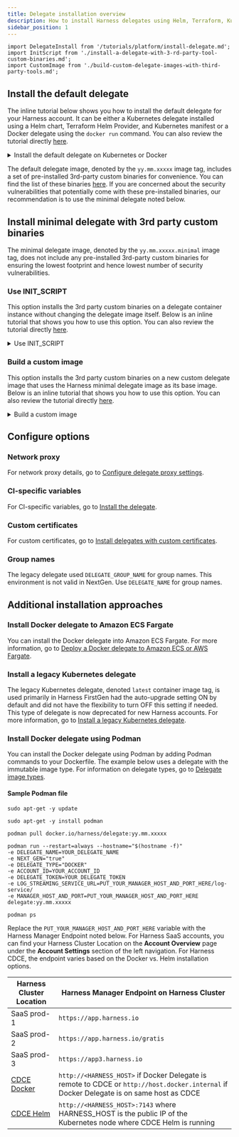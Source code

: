```yaml
---
title: Delegate installation overview
description: How to install Harness delegates using Helm, Terraform, Kubernetes, or Docker
sidebar_position: 1
---
```

```mdx-code-block
import DelegateInstall from '/tutorials/platform/install-delegate.md';
import InitScript from './install-a-delegate-with-3-rd-party-tool-custom-binaries.md';
import CustomImage from './build-custom-delegate-images-with-third-party-tools.md';
```

## Install the default delegate

The inline tutorial below shows you how to install the default delegate for your Harness account. It can be either a Kubernetes delegate installed using a Helm chart, Terraform Helm Provider, and Kubernetes manifest or a Docker delegate using the `docker run` command. You can also review the tutorial directly [here](/tutorials/platform/install-delegate).

<details>
<summary>Install the default delegate on Kubernetes or Docker</summary>
<DelegateInstall />
</details>


The default delegate image, denoted by the `yy.mm.xxxxx` image tag, includes a set of pre-installed 3rd-party custom binaries for convenience. You can find the list of these binaries [here](/docs/platform/Delegates/delegate-concepts/delegate-image-types#third-party-tools-included-in-the-delegate-image-type). If you are concerned about the security vulnerabilities that potentially come with these pre-installed binaries, our recommendation is to use the minimal delegate noted below.

## Install minimal delegate with 3rd party custom binaries

The minimal delegate image, denoted by the `yy.mm.xxxxx.minimal` image tag, does not include any pre-installed 3rd-party custom binaries for ensuring the lowest footprint and hence lowest number of security vulnerabilities.

### Use INIT_SCRIPT

This option installs the 3rd party custom binaries on a delegate container instance without changing the delegate image itself. Below is an inline tutorial that shows you how to use this option. You can also review the tutorial directly [here](/docs/platform/2_Delegates/install-delegates/install-a-delegate-with-3-rd-party-tool-custom-binaries.md).

<details>
<summary>Use INIT_SCRIPT</summary>
<InitScript />
</details>

### Build a custom image

This option installs the 3rd party custom binaries on a new custom delegate image that uses the Harness minimal delegate image as its base image. Below is an inline tutorial that shows you how to use this option. You can also review the tutorial directly [here](/docs/platform/2_Delegates/install-delegates/build-custom-delegate-images-with-third-party-tools.md).

<details>
<summary>Build a custom image</summary>
<CustomImage />
</details>

## Configure options

### Network proxy

For network proxy details, go to [Configure delegate proxy settings](/docs/platform/2_Delegates/manage-delegates/configure-delegate-proxy-settings.md).

### CI-specific variables

For CI-specific variables, go to [Install the delegate](/docs/continuous-integration/use-ci/set-up-build-infrastructure/define-a-docker-build-infrastructure#install-the-delegate).

### Custom certificates

For custom certificates, go to [Install delegates with custom certificates](/docs/platform/2_Delegates/secure-delegates/install-delegates-with-custom-certs.md).

### Group names

The legacy delegate used `DELEGATE_GROUP_NAME` for group names. This environment is not valid in NextGen. Use `DELEGATE_NAME` for group names. 

## Additional installation approaches

### Install Docker delegate to Amazon ECS Fargate

You can install the Docker delegate into Amazon ECS Fargate. For more information, go to [Deploy a Docker delegate to Amazon ECS or AWS Fargate](/docs/platform/2_Delegates/install-delegates/docker-delegate-to-ecs-fargate.md).

### Install a legacy Kubernetes delegate

The legacy Kubernetes delegate, denoted `latest` container image tag, is used primarily in Harness FirstGen had the auto-upgrade setting ON by default and did not have the flexibility to turn OFF this setting if needed. This type of delegate is now deprecated for new Harness accounts. For more information, go to [Install a legacy Kubernetes delegate](/docs/platform/2_Delegates/install-delegates/install-a-kubernetes-delegate.md).

### Install Docker delegate using Podman

You can install the Docker delegate using Podman by adding Podman commands to your Dockerfile. The example below uses a delegate with the immutable image type. For information on delegate types, go to [Delegate image types](/docs/platform/delegates/delegate-concepts/delegate-image-types). 

#### Sample Podman file

```
sudo apt-get -y update

sudo apt-get -y install podman

podman pull docker.io/harness/delegate:yy.mm.xxxxx

podman run --restart=always --hostname="$(hostname -f)"
-e DELEGATE_NAME=YOUR_DELEGATE_NAME
-e NEXT_GEN="true"
-e DELEGATE_TYPE="DOCKER"
-e ACCOUNT_ID=YOUR_ACCOUNT_ID
-e DELEGATE_TOKEN=YOUR_DELEGATE_TOKEN
-e LOG_STREAMING_SERVICE_URL=PUT_YOUR_MANAGER_HOST_AND_PORT_HERE/log-service/
-e MANAGER_HOST_AND_PORT=PUT_YOUR_MANAGER_HOST_AND_PORT_HERE
delegate:yy.mm.xxxxx

podman ps
```

Replace the `PUT_YOUR_MANAGER_HOST_AND_PORT_HERE` variable with the Harness Manager Endpoint noted below. For Harness SaaS accounts, you can find your Harness Cluster Location on the **Account Overview** page under the **Account Settings** section of the left navigation. For Harness CDCE, the endpoint varies based on the Docker vs. Helm installation options.

| Harness Cluster Location| Harness Manager Endpoint on Harness Cluster	|
| ------------------------| -------------------------------------------	|
| SaaS prod-1  	 		| `https://app.harness.io`       				|
| SaaS prod-2  	 		| `https://app.harness.io/gratis`        		|
| SaaS prod-3  	 		| `https://app3.harness.io`        				|
| [CDCE Docker](/tutorials/platform/install-cd-community-edition)  	 		| `http://<HARNESS_HOST>` if Docker Delegate is remote to CDCE  or  `http://host.docker.internal` if Docker Delegate is on same host as CDCE |
| [CDCE Helm](/tutorials/platform/install-cd-community-edition)      		| `http://<HARNESS_HOST>:7143`  where HARNESS_HOST is the public IP of the Kubernetes node where CDCE Helm is running|
